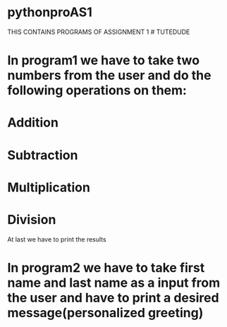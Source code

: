 # pythonproAS1
THIS CONTAINS PROGRAMS OF ASSIGNMENT 1 # TUTEDUDE

# In program1 we have to take two numbers from the user and do the following operations on them:
# Addition
# Subtraction
# Multiplication
# Division
At last we have to print the results


# In program2 we have to take first name and last name as a input from the user and have to print a desired message(personalized greeting)
